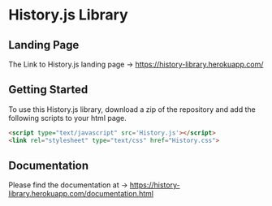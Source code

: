 # History.js Library

## Landing Page
The Link to History.js landing page ->  https://history-library.herokuapp.com/

## Getting Started
To use this History.js library, download a zip of the repository and add the following scripts to your html page.
```html
<script type="text/javascript" src='History.js'></script>
<link rel="stylesheet" type="text/css" href="History.css">
```

## Documentation
Please find the documentation at -> https://history-library.herokuapp.com/documentation.html
